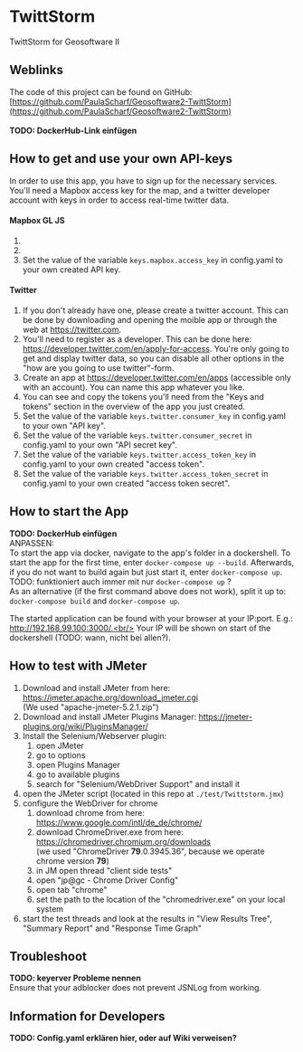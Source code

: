 # TwittStorm
TwittStorm for Geosoftware II
## Weblinks
The code of this project can be found on GitHub: [https://github.com/PaulaScharf/Geosoftware2-TwittStorm](https://github.com/PaulaScharf/Geosoftware2-TwittStorm)<br>
<br>
<b>TODO: DockerHub-Link einfügen</b>
## How to get and use your own API-keys
In order to use this app, you have to sign up for the necessary services. You'll need a Mapbox access key for the map, and a twitter developer account with keys in order to access real-time twitter data.
#### Mapbox GL JS
1.
2.
3. Set the value of the variable ``keys.mapbox.access_key`` in config.yaml to your own created API key.

#### Twitter
1. If you don't already have one, please create a twitter account. This can be done by downloading and opening the moible app or through the web at https://twitter.com.
2. You'll need to register as a developer. This can be done here: https://developer.twitter.com/en/apply-for-access. You're only going to get and display twitter data, so you can disable all other options in the "how are you going to use twitter"-form.
3. Create an app at https://developer.twitter.com/en/apps (accessible only with an account). You can name this app whatever you like.
4. You can see and copy the tokens you'll need from the "Keys and tokens" section in the overview of the app you just created.
5. Set the value of the variable ``keys.twitter.consumer_key`` in config.yaml to your own "API key".
6. Set the value of the variable ``keys.twitter.consumer_secret`` in config.yaml to your own "API secret key".
7. Set the value of the variable ``keys.twitter.access_token_key`` in config.yaml to your own created "access token".
8. Set the value of the variable ``keys.twitter.access_token_secret`` in config.yaml to your own created "access token secret".

## How to start the App
<b>TODO: DockerHub einfügen</b><br>
ANPASSEN:<br>
To start the app via docker, navigate to the app's folder in a dockershell. To start the app for the first time, enter
``docker-compose up --build``. Afterwards, if you do not want to build again but just start it, enter ``docker-compose up``.<br/>
TODO: funktioniert auch immer mit nur ``docker-compose up`` ?<br>
As an alternative (if the first command above does not work), split it up to: ``docker-compose build`` and ``docker-compose up``.<br/>

The started application can be found with your browser at your IP:port. E.g.: http://192.168.99.100:3000/.<br/>
Your IP will be shown on start of the dockershell (TODO: wann, nicht bei allen?).<br/>  

## How to test with JMeter
1. Download and install JMeter from here: https://jmeter.apache.org/download_jmeter.cgi  
(We used "apache-jmeter-5.2.1.zip")  
2. Download and install JMeter Plugins Manager: https://jmeter-plugins.org/wiki/PluginsManager/
3. Install the Selenium/Webserver plugin:  
    1. open JMeter
    2. go to options
    3. open Plugins Manager
    4. go to available plugins
    5. search for "Selenium/WebDriver Support" and install it
4. open the JMeter script (located in this repo at ``./test/Twittstorm.jmx``)
5. configure the WebDriver for chrome
    1. download chrome from here: https://www.google.com/intl/de_de/chrome/
    2. download ChromeDriver.exe from here: https://chromedriver.chromium.org/downloads  
    (we used "ChromeDriver **79**.0.3945.36", because we operate chrome version **79**)
    3. in JM open thread "client side tests"
    4. open "jp@gc - Chrome Driver Config"
    5. open tab "chrome"
    6. set the path to the location of the "chromedriver.exe" on your local system
6. start the test threads and look at the results in "View Results Tree", "Summary Report" and "Response Time Graph"

## Troubleshoot
<b>TODO: keyerver Probleme nennen</b><br>
Ensure that your adblocker does not prevent JSNLog from working.

## Information for Developers
<b>TODO: Config.yaml erklären hier, oder auf Wiki verweisen?</b><br>

